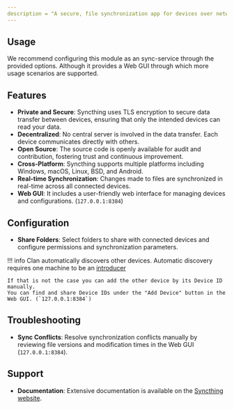 ```yaml
---
description = "A secure, file synchronization app for devices over networks, offering a private alternative to cloud services."
---
```

## Usage

We recommend configuring this module as an sync-service through the provided options. Although it provides a Web GUI through which more usage scenarios are supported.

## Features

- **Private and Secure**: Syncthing uses TLS encryption to secure data transfer between devices, ensuring that only the intended devices can read your data.
- **Decentralized**: No central server is involved in the data transfer. Each device communicates directly with others.
- **Open Source**: The source code is openly available for audit and contribution, fostering trust and continuous improvement.
- **Cross-Platform**: Syncthing supports multiple platforms including Windows, macOS, Linux, BSD, and Android.
- **Real-time Synchronization**: Changes made to files are synchronized in real-time across all connected devices.
- **Web GUI**: It includes a user-friendly web interface for managing devices and configurations. (`127.0.0.1:8384`)

## Configuration

- **Share Folders**: Select folders to share with connected devices and configure permissions and synchronization parameters.

!!! info
    Clan automatically discovers other devices. Automatic discovery requires one machine to be an [introducer](#clansyncthingintroducer)

    If that is not the case you can add the other device by its Device ID manually.
    You can find and share Device IDs under the "Add Device" button in the Web GUI. (`127.0.0.1:8384`)

## Troubleshooting

- **Sync Conflicts**: Resolve synchronization conflicts manually by reviewing file versions and modification times in the Web GUI (`127.0.0.1:8384`).

## Support

- **Documentation**: Extensive documentation is available on the [Syncthing website](https://docs.syncthing.net/).
